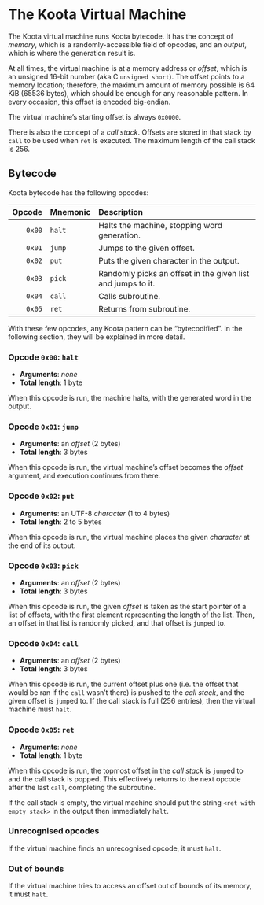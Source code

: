 # The Koota Virtual Machine

The Koota virtual machine runs Koota bytecode. It has the concept of _memory_,
which is a randomly-accessible field of opcodes, and an _output_, which is
where the generation result is.

At all times, the virtual machine is at a memory address or _offset_, which is
an unsigned 16-bit number (aka C `unsigned short`). The offset points to a
memory location; therefore, the maximum amount of memory possible is 64 KiB
(65536 bytes), which should be enough for any reasonable pattern. In every
occasion, this offset is encoded big-endian.

The virtual machine’s starting offset is always `0x0000`.

There is also the concept of a _call stack_. Offsets are stored in that stack
by `call` to be used when `ret` is executed. The maximum length of the call
stack is 256.

## Bytecode

Koota bytecode has the following opcodes:

| Opcode | Mnemonic | Description                                                 |
| -----: | -------- | :---------------------------------------------------------- |
| `0x00` | `halt`   | Halts the machine, stopping word generation.                |
| `0x01` | `jump`   | Jumps to the given offset.                                  |
| `0x02` | `put`    | Puts the given character in the output.                     |
| `0x03` | `pick`   | Randomly picks an offset in the given list and jumps to it. |
| `0x04` | `call`   | Calls subroutine.                                           |
| `0x05` | `ret`    | Returns from subroutine.                                    |

With these few opcodes, any Koota pattern can be “bytecodified”. In the
following section, they will be explained in more detail.

### Opcode `0x00`: `halt`

- **Arguments**: _none_
- **Total length**: 1 byte

When this opcode is run, the machine halts, with the generated word in the
output.

### Opcode `0x01`: `jump`

- **Arguments**: an _offset_ (2 bytes)
- **Total length**: 3 bytes

When this opcode is run, the virtual machine’s offset becomes the _offset_ argument,
and execution continues from there.

### Opcode `0x02`: `put`

- **Arguments**: an UTF-8 _character_ (1 to 4 bytes)
- **Total length**: 2 to 5 bytes

When this opcode is run, the virtual machine places the given _character_ at
the end of its output.

### Opcode `0x03`: `pick`

- **Arguments**: an _offset_ (2 bytes)
- **Total length**: 3 bytes

When this opcode is run, the given _offset_ is taken as the start pointer of a
list of offsets, with the first element representing the length of the list.
Then, an offset in that list is randomly picked, and that offset is `jump`ed
to.

### Opcode `0x04`: `call`

- **Arguments**: an _offset_ (2 bytes)
- **Total length**: 3 bytes

When this opcode is run, the current offset plus one (i.e. the offset that
would be ran if the `call` wasn’t there) is pushed to the _call stack_, and the
given offset is `jump`ed to. If the call stack is full (256 entries), then the
virtual machine must `halt`.

### Opcode `0x05`: `ret`

- **Arguments**: _none_
- **Total length**: 1 byte

When this opcode is run, the topmost offset in the _call stack_ is `jump`ed to
and the call stack is popped. This effectively returns to the next opcode after
the last `call`, completing the subroutine.

If the call stack is empty, the virtual machine should put the string
`<ret with empty stack>` in the output then immediately `halt`.

### Unrecognised opcodes

If the virtual machine finds an unrecognised opcode, it must `halt`.

### Out of bounds

If the virtual machine tries to access an offset out of bounds of its memory,
it must `halt`.
